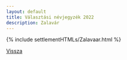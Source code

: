 ```yaml
---
layout: default
title: Választási névjegyzék 2022
description: Zalavár
---
```


{% include settlementHTMLs/Zalavaar.html %}

[Vissza](./)